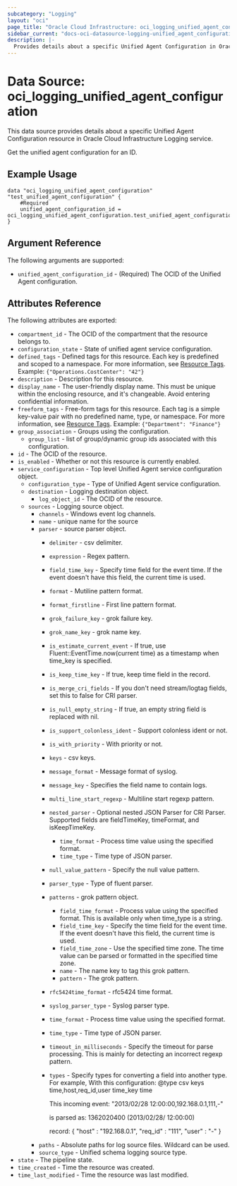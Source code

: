 ```yaml
---
subcategory: "Logging"
layout: "oci"
page_title: "Oracle Cloud Infrastructure: oci_logging_unified_agent_configuration"
sidebar_current: "docs-oci-datasource-logging-unified_agent_configuration"
description: |-
  Provides details about a specific Unified Agent Configuration in Oracle Cloud Infrastructure Logging service
---
```


# Data Source: oci_logging_unified_agent_configuration
This data source provides details about a specific Unified Agent Configuration resource in Oracle Cloud Infrastructure Logging service.

Get the unified agent configuration for an ID.

## Example Usage

```hcl
data "oci_logging_unified_agent_configuration" "test_unified_agent_configuration" {
	#Required
	unified_agent_configuration_id = oci_logging_unified_agent_configuration.test_unified_agent_configuration.id
}
```

## Argument Reference

The following arguments are supported:

* `unified_agent_configuration_id` - (Required) The OCID of the Unified Agent configuration.


## Attributes Reference

The following attributes are exported:

* `compartment_id` - The OCID of the compartment that the resource belongs to.
* `configuration_state` - State of unified agent service configuration.
* `defined_tags` - Defined tags for this resource. Each key is predefined and scoped to a namespace. For more information, see [Resource Tags](https://docs.cloud.oracle.com/iaas/Content/General/Concepts/resourcetags.htm).  Example: `{"Operations.CostCenter": "42"}` 
* `description` - Description for this resource.
* `display_name` - The user-friendly display name. This must be unique within the enclosing resource, and it's changeable. Avoid entering confidential information. 
* `freeform_tags` - Free-form tags for this resource. Each tag is a simple key-value pair with no predefined name, type, or namespace. For more information, see [Resource Tags](https://docs.cloud.oracle.com/iaas/Content/General/Concepts/resourcetags.htm). Example: `{"Department": "Finance"}` 
* `group_association` - Groups using the configuration.
	* `group_list` - list of group/dynamic group ids associated with this configuration.
* `id` - The OCID of the resource.
* `is_enabled` - Whether or not this resource is currently enabled.
* `service_configuration` - Top level Unified Agent service configuration object.
	* `configuration_type` - Type of Unified Agent service configuration.
	* `destination` - Logging destination object.
		* `log_object_id` - The OCID of the resource.
	* `sources` - Logging source object.
		* `channels` - Windows event log channels.
		* `name` - unique name for the source
		* `parser` - source parser object.
			* `delimiter` - csv delimiter.
			* `expression` - Regex pattern.
			* `field_time_key` - Specify time field for the event time. If the event doesn't have this field, the current time is used.
			* `format` - Mutiline pattern format.
			* `format_firstline` - First line pattern format.
			* `grok_failure_key` - grok failure key.
			* `grok_name_key` - grok name key.
			* `is_estimate_current_event` - If true, use Fluent::EventTime.now(current time) as a timestamp when time_key is specified.
			* `is_keep_time_key` - If true, keep time field in the record.
			* `is_merge_cri_fields` - If you don't need stream/logtag fields, set this to false for CRI parser.
			* `is_null_empty_string` - If true, an empty string field is replaced with nil.
			* `is_support_colonless_ident` - Support colonless ident or not.
			* `is_with_priority` - With priority or not.
			* `keys` - csv keys.
			* `message_format` - Message format of syslog.
			* `message_key` - Specifies the field name to contain logs.
			* `multi_line_start_regexp` - Multiline start regexp pattern.
			* `nested_parser` - Optional nested JSON Parser for CRI Parser. Supported fields are fieldTimeKey, timeFormat, and isKeepTimeKey.
				* `time_format` - Process time value using the specified format.
				* `time_type` - Time type of JSON parser.
			* `null_value_pattern` - Specify the null value pattern.
			* `parser_type` - Type of fluent parser.
			* `patterns` - grok pattern object.
				* `field_time_format` - Process value using the specified format. This is available only when time_type is a string.
				* `field_time_key` - Specify the time field for the event time. If the event doesn't have this field, the current time is used.
				* `field_time_zone` - Use the specified time zone. The time value can be parsed or formatted in the specified time zone.
				* `name` - The name key to tag this grok pattern.
				* `pattern` - The grok pattern.
			* `rfc5424time_format` - rfc5424 time format.
			* `syslog_parser_type` - Syslog parser type.
			* `time_format` - Process time value using the specified format.
			* `time_type` - Time type of JSON parser.
			* `timeout_in_milliseconds` - Specify the timeout for parse processing. This is mainly for detecting an incorrect regexp pattern.
			* `types` - Specify types for converting a field into another type. For example, With this configuration: <parse> @type csv keys time,host,req_id,user time_key time </parse>

				This incoming event: "2013/02/28 12:00:00,192.168.0.1,111,-"

				is parsed as: 1362020400 (2013/02/28/ 12:00:00)

				record: { "host"   : "192.168.0.1", "req_id" : "111", "user"   : "-" } 
		* `paths` - Absolute paths for log source files. Wildcard can be used.
		* `source_type` - Unified schema logging source type.
* `state` - The pipeline state.
* `time_created` - Time the resource was created.
* `time_last_modified` - Time the resource was last modified.

